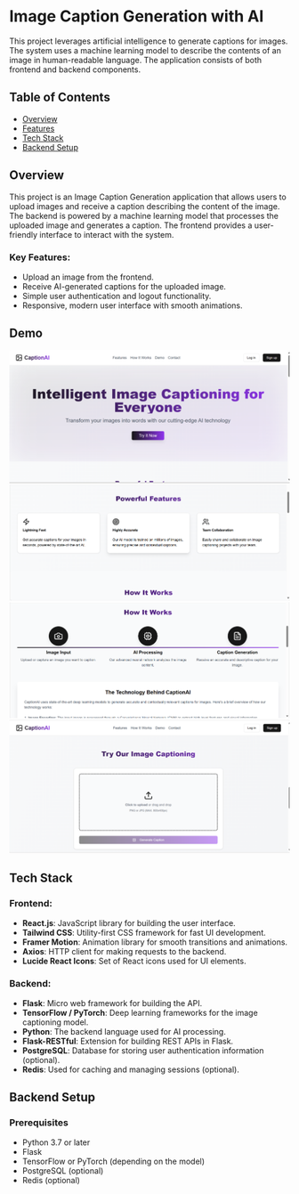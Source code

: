 # Image Caption Generation with AI

This project leverages artificial intelligence to generate captions for images. The system uses a machine learning model to describe the contents of an image in human-readable language. The application consists of both frontend and backend components.

## Table of Contents

- [Overview](#overview)
- [Features](#features)
- [Tech Stack](#tech-stack)
- [Backend Setup](#backend-setup)

## Overview

This project is an Image Caption Generation application that allows users to upload images and receive a caption describing the content of the image. The backend is powered by a machine learning model that processes the uploaded image and generates a caption. The frontend provides a user-friendly interface to interact with the system.

### Key Features:
- Upload an image from the frontend.
- Receive AI-generated captions for the uploaded image.
- Simple user authentication and logout functionality.
- Responsive, modern user interface with smooth animations.


## Demo
![alt text](image.png) 
![alt text](image-1.png)
![alt text](image-2.png)
![alt text](image-3.png)



## Tech Stack

### Frontend:
- **React.js**: JavaScript library for building the user interface.
- **Tailwind CSS**: Utility-first CSS framework for fast UI development.
- **Framer Motion**: Animation library for smooth transitions and animations.
- **Axios**: HTTP client for making requests to the backend.
- **Lucide React Icons**: Set of React icons used for UI elements.

### Backend:
- **Flask**: Micro web framework for building the API.
- **TensorFlow / PyTorch**: Deep learning frameworks for the image captioning model.
- **Python**: The backend language used for AI processing.
- **Flask-RESTful**: Extension for building REST APIs in Flask.
- **PostgreSQL**: Database for storing user authentication information (optional).
- **Redis**: Used for caching and managing sessions (optional).

## Backend Setup

### Prerequisites
- Python 3.7 or later
- Flask
- TensorFlow or PyTorch (depending on the model)
- PostgreSQL (optional)
- Redis (optional)

